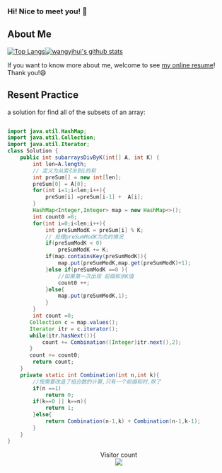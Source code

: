### Hi! Nice to meet you! 👋

<!--
**istarwyh/istarwyh** is a ✨ _special_ ✨ repository because its `README.md` (this file) appears on your GitHub profile.

Here are some ideas to get you started:

- 🔭 I’m currently working on ...
- 🌱 I’m currently learning ...
- 👯 I’m looking to collaborate on ...
- 🤔 I’m looking for help with ...
- 💬 Ask me about ...
- 📫 How to reach me: ...
- 😄 Pronouns: ...
- ⚡ Fun fact: ...
-->



## About Me


[![Top Langs](https://github-readme-stats.vercel.app/api/top-langs/?username=istarwyh&hide=css&layout=compact)](https://github.com/anuraghazra/github-readme-stats)[![wangyihui's github stats](https://github-readme-stats.vercel.app/api?username=istarwyh "![wangyihui's github stats")](https://github.com/istarwyh)

If you want to know more about me, welcome to see [my online resume](https://istarwyh.github.io/)! Thank you!😄

## Resent Practice
a solution for find  all of the subsets of an array:

```java

import java.util.HashMap;
import java.util.Collection;
import java.util.Iterator;
class Solution {
    public int subarraysDivByK(int[] A, int K) {
        int len=A.length;
        // 定义为从索引0到i的和
        int preSum[] = new int[len];
        preSum[0] = A[0];
        for(int i=1;i<len;i++){
            preSum[i] =preSum[i-1] +  A[i];
        }
        HashMap<Integer,Integer> map = new HashMap<>();
        int count0 =0;
        for(int i=0;i<len;i++){
            int preSumModK = preSum[i] % K;
            // 处理preSumModK为负的情况
            if(preSumModK < 0)
                preSumModK += K;
            if(map.containsKey(preSumModK)){
                map.put(preSumModK,map.get(preSumModK)+1);
            }else if(preSumModK ==0 ){
                //如果第一次出现 前缀和余K值 
                count0 ++;
            }else{
                map.put(preSumModK,1);
            }
        }
        int count =0;
       Collection c = map.values();
       Iterator itr = c.iterator();
       while(itr.hasNext()){
           count += Combination((Integer)itr.next(),2);
       }
       count += count0;
        return count;
    }
    private static int Combination(int n,int k){
        //按需要改造了组合数的计算,只有一个前缀和时,除了
        if(n ==1)
            return 0;
        if(k==0 || k==n){
            return 1;
        }else{
            return Combination(n-1,k) + Combination(n-1,k-1);
        }
    }
}
```

<p align="center"> 
  Visitor count<br>
  <img src="https://profile-counter.glitch.me/istarwyh/count.svg" />
</p>
